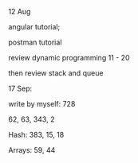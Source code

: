12 Aug

angular tutorial; 

postman tutorial

review dynamic programming 11 - 20 

then review stack and queue



17 Sep: 

write by myself: 728

62, 63, 343, 2

Hash: 383, 15, 18

Arrays: 59, 44

